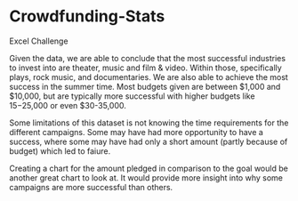 # Crowdfunding-Stats
Excel Challenge

  Given the data, we are able to conclude that the most successful industries to invest into are theater, music and film & video. Within those, specifically plays, rock music, and documentaries. We are also able to achieve the most success in the summer time. Most budgets given are between $1,000 and $10,000, but are typically more successful with higher budgets like $15-$25,000 or even $30-35,000.

  Some limitations of this dataset is not knowing the time requirements for the different campaigns. Some may have had more opportunity to have a success, where some may have had only a short amount (partly because of budget) which led to faiure.

  Creating a chart for the amount pledged in comparison to the goal would be another great chart to look at. It would provide more insight into why some campaigns are more successful than others.
